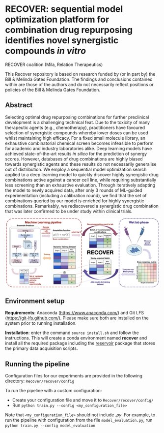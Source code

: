 # RECOVER: sequential model optimization platform for combination drug repurposing identifies novel synergistic compounds *in vitro*

RECOVER coalition (Mila, Relation Therapeutics)

This Recover repository is based on research funded by (or in part by) the Bill & Melinda Gates Foundation. The 
findings and conclusions contained within are those of the authors and do not necessarily reflect positions or policies 
of the Bill & Melinda Gates Foundation.

## Abstract

Selecting optimal drug repurposing combinations for further preclinical development is a challenging technical feat. 
Due to the toxicity of many therapeutic agents (e.g., chemotherapy), practitioners have favoured selection of 
synergistic compounds whereby lower doses can be used whilst maintaining high efficacy. For a fixed small molecule 
library, an exhaustive combinatorial chemical screen becomes infeasible to perform for academic and industry 
laboratories alike. Deep learning models have achieved state-of-the-art results *in silico* for the prediction 
of synergy scores. However, databases of drug combinations are highly biased towards synergistic agents and these 
results do not necessarily generalise out of distribution. We employ a sequential model optimization search applied to 
a deep learning model to quickly discover highly synergistic drug combinations active against a cancer cell line, 
while requiring substantially less screening than an exhaustive evaluation. Through iteratively adapting the model to 
newly acquired data, after only 3 rounds of ML-guided experimentation (including a calibration round), we find that 
the set of combinations queried by our model is enriched for highly synergistic combinations. Remarkably, we 
rediscovered a synergistic drug combination that was later confirmed to be under study within clinical trials.

![Overview](docs/images/overview.png "Overview")

## Environment setup

**Requirements**: Anaconda (https://www.anaconda.com/) and Git LFS (https://git-lfs.github.com/). Please make sure 
both are installed on the system prior to running installation.

**Installation**: enter the command `source install.sh` and follow the instructions. This will create a conda 
environment named **recover** and install all the required package including the 
[reservoir](https://github.com/RECOVERcoalition/Reservoir) package that stores the primary data acquisition scripts.

## Running the pipeline

Configuration files for our experiments are provided in the following directory: `Recover/recover/config`

To run the pipeline with a custom configuration:
- Create your configuration file and move it to `Recover/recover/config/`
- Run `python train.py --config <my_configuration_file>`

Note that `<my_configuration_file>` should not include *.py*. For example, to run the pipeline with configuration from 
the file `model_evaluation.py`, run `python train.py --config model_evaluation`


